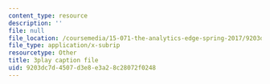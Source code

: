 ```yaml
---
content_type: resource
description: ''
file: null
file_location: /coursemedia/15-071-the-analytics-edge-spring-2017/9203dc7d4507d3e8e3a28c28072f0248_8ryWylXv0WE.srt
file_type: application/x-subrip
resourcetype: Other
title: 3play caption file
uid: 9203dc7d-4507-d3e8-e3a2-8c28072f0248
---
```

